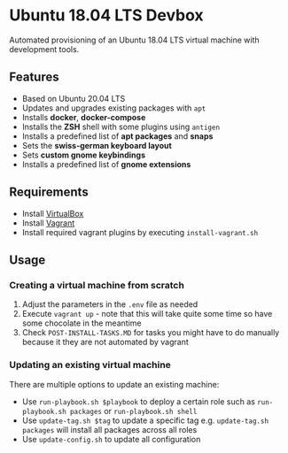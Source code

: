 # Ubuntu 18.04 LTS Devbox

Automated provisioning of an Ubuntu 18.04 LTS virtual machine with development tools.

## Features
* Based on Ubuntu 20.04 LTS
* Updates and upgrades existing packages with `apt`
* Installs __docker__, __docker-compose__
* Installs the __ZSH__  shell with some plugins using `antigen`
* Installs a predefined list of __apt packages__ and __snaps__
* Sets the __swiss-german keyboard layout__
* Sets __custom gnome keybindings__
* Installs a predefined list of __gnome extensions__

## Requirements
* Install [VirtualBox](https://www.virtualbox.org)
* Install [Vagrant](https://www.vagrantup.com/)
* Install required vagrant plugins by executing `install-vagrant.sh`

## Usage

### Creating a virtual machine from scratch

1. Adjust the parameters in the `.env` file as needed
1. Execute `vagrant up` - note that this will take quite some time so have some chocolate in the meantime
1. Check `POST-INSTALL-TASKS.MD` for tasks you might have to do manually because it they are not automated by vagrant

### Updating an existing virtual machine

There are multiple options to update an existing machine:

* Use `run-playbook.sh $playbook` to deploy a certain role such as `run-playbook.sh packages` or `run-playbook.sh shell`
* Use `update-tag.sh $tag` to update a specific tag e.g. `update-tag.sh packages` will install all packages across all roles
* Use `update-config.sh` to update all configuration
